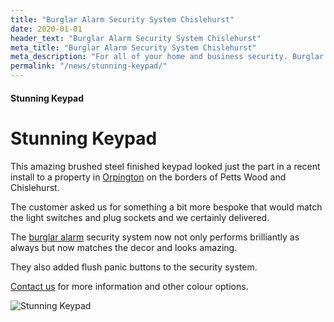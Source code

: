 ```yaml
---
title: "Burglar Alarm Security System Chislehurst"
date: 2020-01-01
header_text: "Burglar Alarm Security System Chislehurst"
meta_title: "Burglar Alarm Security System Chislehurst"
meta_description: "For all of your home and business security. Burglar Alarm Servicing, Burglar Alarm Installation, Alarm Battery and CCTV. Call 020 8302 4065 or email us."
permalink: "/news/stunning-keypad/"
---
```


#### Stunning Keypad

# Stunning Keypad

This amazing brushed steel finished keypad looked just the part in a recent install to a property in [Orpington](../pages/orpington.php.html) on the borders of Petts Wood and Chislehurst.

The customer asked us for something a bit more bespoke that would match the light switches and plug sockets and we certainly delivered.

The [burglar alarm](../categories/burglar-alarms.php.html) security system now not only performs brilliantly as always but now matches the decor and looks amazing.

They also added flush panic buttons to the security system.

[Contact us](../contact.php.html) for more information and other colour options.

![Stunning Keypad](https://res.cloudinary.com/kbs/image/upload/h2xljq1uraxtom6715me.jpg)